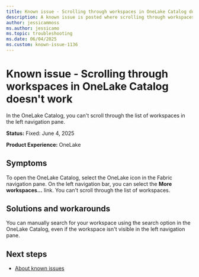 ```yaml
---
title: Known issue - Scrolling through workspaces in OneLake Catalog doesn't work
description: A known issue is posted where scrolling through workspaces in OneLake Catalog doesn't work.
author: jessicammoss
ms.author: jessicamo
ms.topic: troubleshooting  
ms.date: 06/04/2025
ms.custom: known-issue-1136
---
```


# Known issue - Scrolling through workspaces in OneLake Catalog doesn't work

In the OneLake Catalog, you can't scroll through the list of workspaces in the left navigation pane.

**Status:** Fixed: June 4, 2025

**Product Experience:** OneLake

## Symptoms

To open the OneLake Catalog, select the OneLake icon in the Fabric navigation pane. On the left navigation bar, you can select the **More workspaces...** link. You can't scroll through the list of workspaces.

## Solutions and workarounds

You can manually search for your workspace using the search option in the OneLake Catalog, even if the workspace isn't visible in the left navigation pane.

## Next steps

- [About known issues](https://support.fabric.microsoft.com/known-issues)
